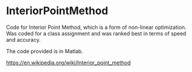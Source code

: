 # InteriorPointMethod

Code for Interior Point Method, which is a form of non-linear optimization. Was coded for a class assignment and was ranked best in terms of speed and accuracy.

The code provided is in Matlab.

https://en.wikipedia.org/wiki/Interior_point_method
